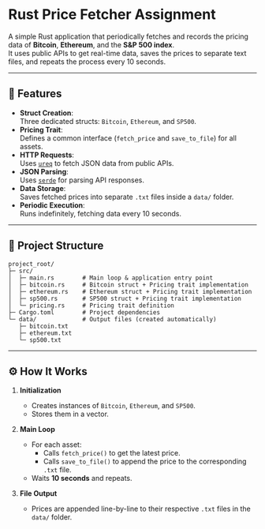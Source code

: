# Rust Price Fetcher Assignment

A simple Rust application that periodically fetches and records the pricing data of **Bitcoin**, **Ethereum**, and the **S&P 500 index**.  
It uses public APIs to get real-time data, saves the prices to separate text files, and repeats the process every 10 seconds.

---

## 📌 Features
- **Struct Creation**:  
  Three dedicated structs: `Bitcoin`, `Ethereum`, and `SP500`.
- **Pricing Trait**:  
  Defines a common interface (`fetch_price` and `save_to_file`) for all assets.
- **HTTP Requests**:  
  Uses [`ureq`](https://docs.rs/ureq/latest/ureq/) to fetch JSON data from public APIs.
- **JSON Parsing**:  
  Uses [`serde`](https://serde.rs/) for parsing API responses.
- **Data Storage**:  
  Saves fetched prices into separate `.txt` files inside a `data/` folder.
- **Periodic Execution**:  
  Runs indefinitely, fetching data every 10 seconds.

---

## 📂 Project Structure
```
project_root/
├─ src/
│  ├─ main.rs        # Main loop & application entry point
│  ├─ bitcoin.rs     # Bitcoin struct + Pricing trait implementation
│  ├─ ethereum.rs    # Ethereum struct + Pricing trait implementation
│  ├─ sp500.rs       # SP500 struct + Pricing trait implementation
│  └─ pricing.rs     # Pricing trait definition
├─ Cargo.toml        # Project dependencies
└─ data/             # Output files (created automatically)
   ├─ bitcoin.txt
   ├─ ethereum.txt
   └─ sp500.txt
```
---

## ⚙️ How It Works
1. **Initialization**  
   - Creates instances of `Bitcoin`, `Ethereum`, and `SP500`.
   - Stores them in a vector.

2. **Main Loop**  
   - For each asset:
     - Calls `fetch_price()` to get the latest price.
     - Calls `save_to_file()` to append the price to the corresponding `.txt` file.
   - Waits **10 seconds** and repeats.

3. **File Output**  
   - Prices are appended line-by-line to their respective `.txt` files in the `data/` folder.